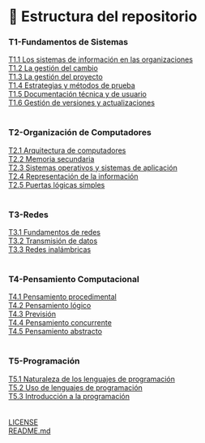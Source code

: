 # 📂 Estructura del repositorio

### T1-Fundamentos de Sistemas
[T1.1 Los sistemas de información en las organizaciones](T1-Fundamentos-de-sistemas/T1.1-Los-sistemas-de-informacion-en-las-organizaciones/)
<br>
[T1.2 La gestión del cambio](T1-Fundamentos-de-sistemas/T1.2-La-gestion-del-cambio/)
<br>
[T1.3 La gestión del proyecto](T1-Fundamentos-de-sistemas/T1.3-La-gestion-del-proyecto/)
<br>
[T1.4 Estrategias y métodos de prueba](T1-Fundamentos-de-sistemas/T1.4-Estrategias-y-metodos-de-prueba/)
<br>
[T1.5 Documentación técnica y de usuario](T1-Fundamentos-de-sistemas/T1.5-Documentacion-tecnica-y-de-usuario/)
<br>
[T1.6 Gestión de versiones y actualizaciones](T1-Fundamentos-de-sistemas/T1.6-Gestion-de-versiones-y-actualizaciones/)
<br>
<br>
### T2-Organización de Computadores
[T2.1 Arquitectura de computadores](T2-Organizacion-de-computadores/T2.1-Arquitectura-de-computadores/)
<br>
[T2.2 Memoria secundaria](T2-Organizacion-de-computadores/T2.2-Memoria-secundaria/)
<br>
[T2.3 Sistemas operativos y sistemas de aplicación](T2-Organizacion-de-computadores/T2.3-Sistemas-operativos-y-sistemas-de-aplicacion/)
<br>
[T2.4 Representación de la información](T2-Organizacion-de-computadores/T2.4-Representacion-de-la-informacion/)
<br>
[T2.5 Puertas lógicas simples](T2-Organizacion-de-computadores/T2.5-Puertas-logicas-simples/)
<br>
<br>
### T3-Redes
[T3.1 Fundamentos de redes](T3-Redes/T3.1-Fundamentos-de-redes/)
<br>
[T3.2 Transmisión de datos](T3-Redes/T3.2-Transmision-de-datos/)
<br>
[T3.3 Redes inalámbricas](T3-Redes/T3.3-Redes-inalambricas/)
<br>
<br>
### T4-Pensamiento Computacional
[T4.1 Pensamiento procedimental](T4-Pensamiento-computacional/T4.1-Pensamiento-procedimental/)
<br>
[T4.2 Pensamiento lógico](T4-Pensamiento-computacional/T4.2-Pensamiento-logico/)
<br>
[T4.3 Previsión](T4-Pensamiento-computacional/T4.3-Prevision/)
<br>
[T4.4 Pensamiento concurrente](T4-Pensamiento-computacional/T4.4-Pensamiento-concurrente/)
<br>
[T4.5 Pensamiento abstracto](T4-Pensamiento-computacional/T4.5-Pensamiento-abstracto/)
<br>
<br>
### T5-Programación
[T5.1 Naturaleza de los lenguajes de programación](T5-Programacion/T5.1-Naturaleza-de-los-lenguajes-de-programacion/)
<br>
[T5.2 Uso de lenguajes de programación](T5-Programacion/T5.2-Uso-de-lenguajes-de-programacion/)
<br>
[T5.3 Introducción a la programación](T5-Programacion/T5.3-Introduccion-a-la-programacion/)
<br>
<br>
<br>
[LICENSE](LICENSE)
<br>
[README.md](README.md)
